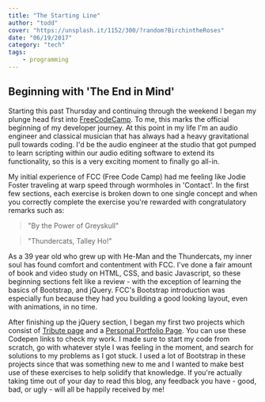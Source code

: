 ```yaml
---
title: "The Starting Line"
author: "todd"
cover: "https://unsplash.it/1152/300/?random?BirchintheRoses"
date: "06/19/2017"
category: "tech"
tags: 
    - programming
---
```


## Beginning with 'The End in Mind'

Starting this past Thursday and continuing through the weekend I began my plunge head first into [FreeCodeCamp](https://www.freecodecamp.com). To me, this marks the official beginning of my developer journey. At this point in my life I'm an audio engineer and classical musician that has always had a heavy gravitational pull towards coding. I'd be the audio engineer at the studio that got pumped to learn scripting within our audio editing software to extend its functionality, so this is a very exciting moment to finally go all-in.

My initial experience of FCC (Free Code Camp) had me feeling like Jodie Foster traveling at warp speed through wormholes in 'Contact'. In the first few sections, each exercise is broken down to one single concept and when you correctly complete the exercise you're rewarded with congratulatory remarks such as:

> "By the Power of Greyskull"

> "Thundercats, Talley Ho!"

As a 39 year old who grew up with He-Man and the Thundercats, my inner soul has found comfort and contentment with FCC. I've done a fair amount of book and video study on HTML, CSS, and basic Javascript, so these beginning sections felt like a review - with the exception of learning the basics of Bootstrap, and jQuery. FCC's Bootstrap introduction was especially fun because they had you building a good looking layout, even with animations, in no time.

After finishing up the jQuery section, I began my first two projects which consist of [Tribute page](https://codepen.io/gtodd876/pen/GENybr) and a [Personal Portfolio Page](https://codepen.io/gtodd876/pen/BZpZmb). You can use these Codepen links to check my work. I made sure to start my code from scratch, go with whatever style I was feeling in the moment, and search for solutions to my problems as I got stuck. I used a lot of Bootstrap in these projects since that was something new to me and I wanted to make best use of these exercises to help solidify that knowledge. If you're actually taking time out of your day to read this blog, any feedback you have - good, bad, or ugly - will all be happily received by me!
